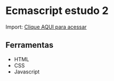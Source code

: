 # Ecmascript estudo 2

Import: [Clique AQUI para acessar](https://nepht022.github.io/studies/Ecmascript-OO-2/import/dynamic_import.html)


## Ferramentas

- HTML
- CSS
- Javascript
